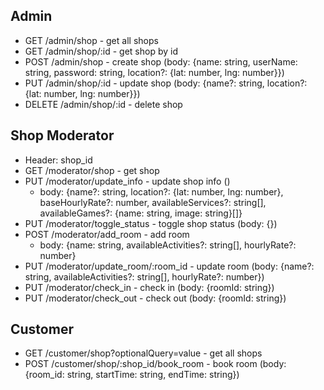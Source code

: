 ## Admin

- GET /admin/shop - get all shops
- GET /admin/shop/:id - get shop by id
- POST /admin/shop - create shop (body: {name: string, userName: string, password: string, location?: {lat: number, lng: number}})
- PUT /admin/shop/:id - update shop (body: {name?: string, location?: {lat: number, lng: number}})
- DELETE /admin/shop/:id - delete shop

## Shop Moderator

- Header: shop_id
- GET /moderator/shop - get shop
- PUT /moderator/update_info - update shop info ()
  - body: {name?: string, location?: {lat: number, lng: number}, baseHourlyRate?: number, availableServices?: string[], availableGames?: {name: string, image: string}[]}
- PUT /moderator/toggle_status - toggle shop status (body: {})
- POST /moderator/add_room - add room
  - body: {name: string, availableActivities?: string[], hourlyRate?: number}
- PUT /moderator/update_room/:room_id - update room (body: {name?: string, availableActivities?: string[], hourlyRate?: number})
- PUT /moderator/check_in - check in (body: {roomId: string})
- PUT /moderator/check_out - check out (body: {roomId: string})

## Customer

- GET /customer/shop?optionalQuery=value - get all shops
- POST /customer/shop/:shop_id/book_room - book room (body: {room_id: string, startTime: string, endTime: string})
